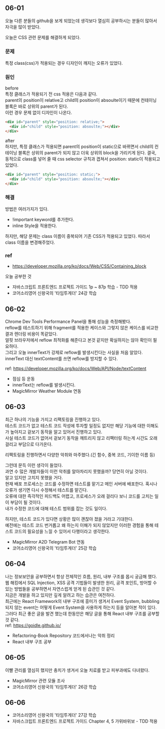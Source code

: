 ## 06-01

오늘 다른 분들의 github을 보게 되었는데 생각보다 열심히 공부하시는 분들이 많아서 자극을 많이 받았다.

오늘은 CSS 관련 문제를 해결하게 되었다.

### 문제

특정 class(css)가 적용되는 경우 디자인이 깨지는 오류가 있었다.

### 원인

before  
특정 클래스가 적용되기 전 css 적용은 다음과 같다.  
parent의 position이 relative고 child의 position이 absoulte이기 때문에 컨테이닝 블록은 바로 상위의 parent가 된다.  
이런 경우 문제 없이 디자인이 나온다.

```html
<div id="parent" style="position: relative;">
  <div id="child" style="position: absoulte;"></div>
</div>
```

after  
하지만, 특정 클래스가 적용되면 parent의 position이 static으로 바뀌면서
child의 컨테이닝 블록은 상위의 parent가 되지 않고 더욱 상위의 block을 가리키게 된다.
결국, 동적으로 class를 넣어 줄 때 css selector 규칙과 겹쳐서 position: static이 적용되고 있었다.

```html
<div id="parent" style="position: static;">
  <div id="child" style="position: absoulte;"></div>
</div>
```

### 해결

방법은 여러가지가 있다.

- !important keyword를 추가한다.
- inline Style을 적용한다.

하지만, 해당 문제는 class 이름이 중복되어 기존 CSS가 적용되고 있었다.
따라서 class 이름을 변경해주었다.

### ref

- https://developer.mozilla.org/ko/docs/Web/CSS/Containing_block

오늘 공부한 것

- 자바스크립트 프론트엔드 프로젝트 가이드 1p ~ 87p 학습 - TDD 적용
- 코어소리영어 신왕국의 '타임투게더' 24강 학습

## 06-02

Chrome Dev Tools Performance Panel을 통해 성능을 측정해봤다.  
reflow를 테스트하기 위해 fragment를 적용한 케이스와 그렇지 않은 케이스를 비교한 결과 렌더링 비용이 똑같았다.  
얼핏 브라우저에서 reflow 최적화를 해준다고 본것 같지만 확실하지는 않아 확인이 필요하다.  
그리고 오늘 innerText가 강제로 reflow를 발생시킨다는 사실을 처음 알았다.  
innerText 대신 textContent를 쓰면 reflow를 방지할 수 있다.

ref: https://developer.mozilla.org/ko/docs/Web/API/Node/textContent

- 점심 등 운동
- innerText는 reflow를 발생시킨다.
- MagicMirror Weather Module 연동

## 06-03

최근 하나의 기능을 가지고 리팩토링을 진행하고 있다.  
테스트 코드가 없고 테스트 코드 작성에 투자할 일정도 없지만
해당 기능에 대한 이해도가 높아지고 겉보기 동작을 알고 있어서 진행하고 있다.  
사실 테스트 코드가 없어서 겉보기 동작을 깨트리지 않고 리팩터링 하는게 시간도 오래 걸리고 부담으로 다가온다.

리팩토링을 진행하면서 다양한 악취와 마주했다.(긴 함수, 중복 코드, 기이한 이름 등)

그런데 문득 이런 생각이 들었다.  
과연 수 많은 개발자들이 이런 악취를 알아차리지 못했을까?
당연히 아닐 것이다.  
알고 있지만 고치지 못했을 거다.  
현재 배포 프로세스는 코드를 수정하면 테스트를 맡기고 메인 서버에 배포한다. 혹시나 오류가 생기면 다시 수정해서 테스트를 맡긴다.  
오류에 대한 즉각적인 피드백도 어렵고, 프로세스가 오래 걸리다 보니 코드를 고치는 일이 부담이 될 것이다.  
내가 수정한 코드에 대해 테스트 범위를 잡는 것도 일이다.

하지만, 테스트 코드가 있다면 상황은 많이 괜찮아 졌을 거라고 기대한다.  
예전에는 테스트 코드 번거롭고 왜 하는지 이해가 되지 않았지만 이러한 경험을 통해 테스트 코드의 필요성을 느낄 수 있어서 다행이라고 생각한다.

- MagicMirror A2D Telegram Bot 연동
- 코어소리영어 신왕국의 '타임투게더' 25강 학습

## 06-04

나는 정보보안을 공부하면서 항상 전체적인 흐름, 원리, 내부 구조를 몹시 궁금해 했다.  
웹 해킹에서 SQL Injection, XSS 공격 기법들이 발생한 원리, 공격 포인트, 방어할 수 있는 방법들을 공부하면서 자연스럽게 얻게 된 습관인 것 같다.  
지금은 개발을 하고 있지만 깊게 알려고 하는 습관은 여전하다.  
최근에는 React Framework의 내부 구조에 흥미가 생겨서 Event System, bubbling 되지 않는 event는 어떻게 Event System을 사용하게 하는지 등을 알아본 적이 있다.  
그러다 최근 좋은 글을 발견 했는데 한동안은 해당 글을 통해 React 내부 구조를 공부할 것 같다.  
ref: https://goidle.github.io/

- Refactoring-Book Repository 코드에서나는 악취 정리
- React 내부 구조 공부

## 06-05

이빨 관리를 열심히 했지만 충치가 생겨서 오늘 치료를 받고 피부과에도 다녀왔다.

- MagicMirror 관련 모듈 조사
- 코어소리영어 신왕국의 '타임투게더' 26강 학습

## 06-06

- 코어소리영어 신왕국의 '타임투게더' 27강 학습
- 자바스크립트 프론트엔드 프로젝트 가이드 Chapter 4, 5 가위바위보 - TDD 적용

